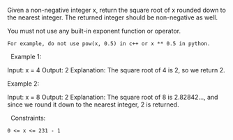 Given a non-negative integer x, return the square root of x rounded down to the nearest integer. The returned integer should be non-negative as well.

You must not use any built-in exponent function or operator.


	For example, do not use pow(x, 0.5) in c++ or x ** 0.5 in python.


 
Example 1:

Input: x = 4
Output: 2
Explanation: The square root of 4 is 2, so we return 2.


Example 2:

Input: x = 8
Output: 2
Explanation: The square root of 8 is 2.82842..., and since we round it down to the nearest integer, 2 is returned.


 
Constraints:


	0 <= x <= 231 - 1

